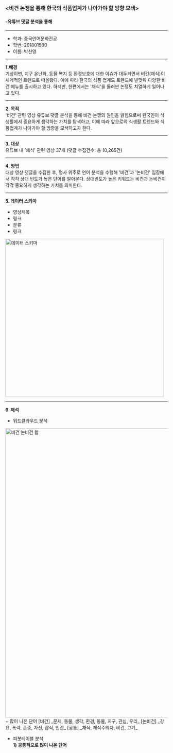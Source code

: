 ### <비건 논쟁을 통해 한국의 식품업계가 나아가야 할 방향 모색>
#### -유튜브 댓글 분석을 통해
---
+ 학과: 중국언어문화전공
+ 학번: 201801580
+ 이름: 박신영
---
**1.배경**  
기상이변, 지구 온난화, 동물 복지 등 환경보호에 대한 이슈가 대두되면서 비건(채식)이 세계적인 트렌드로 떠올랐다. 이에 따라 한국의 식품 업계도 트렌드에 발맞춰 다양한 비건 메뉴를 출시하고 있다. 하지만, 한편에서는 '채식'을 둘러싼 논쟁도 치열하게 일어나고 있다.
***
**2. 목적**  
'비건' 관련 영상 유튜브 댓글 분석을 통해 비건 논쟁의 원인을 밝힘으로써 한국인이 식생활에서 중요하게 생각하는 가치를 탐색하고, 이에 따라 앞으로의 식생활 트렌드와 식품업계가 나아가야 할 방향을 모색하고자 한다.
***
**3. 대상**  
유튜브 내 '채식' 관련 영상 37개 (댓글 수집건수: 총 10,265건)
***
**4. 방법**  
대상 영상 댓글을 수집한 후, 명사 위주로 언어 분석을 수행해 '비건'과 '논비건' 입장에서 각각 상대 빈도가 높은 단어를 알아본다. 상대빈도가 높은 키워드는 비건과 논비건이 각각 중요하게 생각하는 가치를 의미한다.
***
**5. 데이터 스키마**  
+ 영상제목  
+ 링크  
+ 분류  
+ 링크
<img width="492" alt="데이터 스키마" src="https://user-images.githubusercontent.com/74245916/102720413-8a733380-4337-11eb-9ba6-d02fd865d69e.png">  

***
**6. 해석**  
+ 워드클라우드 분석  
<img width="900" alt="비건 논비건 합" src="https://user-images.githubusercontent.com/74245916/102720892-6f55f300-433a-11eb-8749-71823225242b.png">
                    + 많이 나온 단어
                    [비건] _문제, 동물, 생각, 환경, 동물, 지구, 관심, 우리_  
                    [논비건] _강요, 폭력, 존중, 자신, 잡식, 인간_  
                    [공통] _채식, 채식주의자, 비건, 고기_

+ 피봇테이블 분석  
**1) 공통적으로 많이 나온 단어**  
